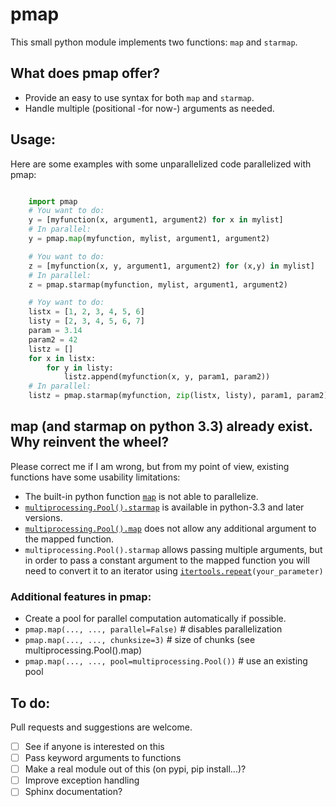 pmap
====

This small python module implements two functions: `map` and `starmap`.

## What does pmap offer?

 - Provide an easy to use syntax for both `map` and `starmap`.
 - Handle multiple (positional -for now-) arguments as needed.

## Usage:

Here are some examples with some unparallelized code parallelized with pmap:

```python

    import pmap
    # You want to do:
    y = [myfunction(x, argument1, argument2) for x in mylist]
    # In parallel:
    y = pmap.map(myfunction, mylist, argument1, argument2)

    # You want to do:
    z = [myfunction(x, y, argument1, argument2) for (x,y) in mylist]
    # In parallel:
    z = pmap.starmap(myfunction, mylist, argument1, argument2)

    # Yoy want to do:
    listx = [1, 2, 3, 4, 5, 6]
    listy = [2, 3, 4, 5, 6, 7]
    param = 3.14
    param2 = 42
    listz = []
    for x in listx:
        for y in listy:
            listz.append(myfunction(x, y, param1, param2))
    # In parallel:
    listz = pmap.starmap(myfunction, zip(listx, listy), param1, param2)
```

## map (and starmap on python 3.3) already exist. Why reinvent the wheel?

Please correct me if I am wrong, but from my point of view, existing functions
have some usability limitations:

 - The built-in python function [`map`](http://docs.python.org/dev/library/functions.html#map) is not able to parallelize.
 - [`multiprocessing.Pool().starmap`](http://docs.python.org/dev/library/multiprocessing.html#multiprocessing.pool.Pool.starmap) is available in python-3.3 and later versions.
 - [`multiprocessing.Pool().map`](http://docs.python.org/dev/library/multiprocessing.html#multiprocessing.pool.Pool.map) does not allow any additional argument to the
   mapped function.
 - `multiprocessing.Pool().starmap` allows passing multiple arguments, but in
   order to pass a constant argument to the mapped function you will need to
   convert it to an iterator using [`itertools.repeat`](http://docs.python.org/2/library/itertools.html#itertools.repeat)`(your_parameter)`

### Additional features in pmap:

 - Create a pool for parallel computation automatically if possible.
 - `pmap.map(..., ..., parallel=False)`  # disables parallelization
 - `pmap.map(..., ..., chunksize=3)`  # size of chunks (see multiprocessing.Pool().map)
 - `pmap.map(..., ..., pool=multiprocessing.Pool())`  # use an existing pool



## To do:

Pull requests and suggestions are welcome.

 - [ ] See if anyone is interested on this
 - [ ] Pass keyword arguments to functions
 - [ ] Make a real module out of this (on pypi, pip install...)?
 - [ ] Improve exception handling
 - [ ] Sphinx documentation?
